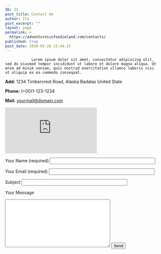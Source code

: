 ```yaml
---
ID: 22
post_title: Contact me
author: Ita
post_excerpt: ""
layout: page
permalink: >
  https://adventuresinfoodieland.com/contacts/
published: true
post_date: 2018-05-26 15:44:25
---
```


				Lorem ipsum dolor sit amet, consectetur adipiscing elit, sed do eiusmod tempor incididunt ut labore et dolore magna aliqua. Ut enim ad minim veniam, quis nostrud exercitation ullamco laboris nisi ut aliquip ex ea commodo consequat.

<strong>Add:</strong> 1234 Timbercrest Road, Alaska Badalas United State

<strong>Phone: </strong>(+00)1-123-1234

<strong>Mail:</strong> yourmail@domain.com
<iframe frameborder="0" scrolling="no" marginheight="0" marginwidth="0" src="https://maps.google.com/maps?q=London%20Eye%2C%20London%2C%20United%20Kingdom&amp;t=m&amp;z=10&amp;output=embed&amp;iwloc=near" aria-label="London Eye, London, United Kingdom"></iframe>
<form action="/freyja/demo4/wp-admin/admin-ajax.php#wpcf7-f5-o1" method="post" novalidate="novalidate">
<input type="hidden" name="_wpcf7" value="5">
<input type="hidden" name="_wpcf7_version" value="5.1.1">
<input type="hidden" name="_wpcf7_locale" value="en_US">
<input type="hidden" name="_wpcf7_unit_tag" value="wpcf7-f5-o1">
<input type="hidden" name="_wpcf7_container_post" value="0">
<input type="hidden" name="g-recaptcha-response" value="">

<label> Your Name (required)
<input type="text" name="your-name" value="" size="40" aria-required="true" aria-invalid="false"> </label>

<label> Your Email (required)
<input type="email" name="your-email" value="" size="40" aria-required="true" aria-invalid="false"> </label>

<label> Subject
<input type="text" name="your-subject" value="" size="40" aria-invalid="false"> </label>

<label> Your Message
<textarea name="your-message" cols="40" rows="10" aria-invalid="false"></textarea> </label>

<input type="submit" value="Send">

</form>